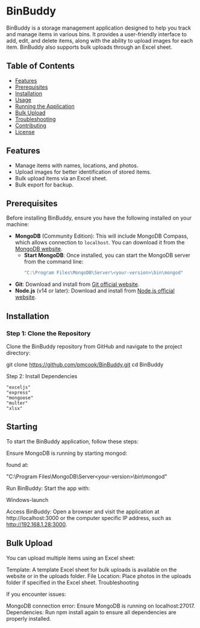 # BinBuddy

BinBuddy is a storage management application designed to help you track and manage items in various bins. It provides a user-friendly interface to add, edit, and delete items, along with the ability to upload images for each item. BinBuddy also supports bulk uploads through an Excel sheet.

## Table of Contents

- [Features](#features)
- [Prerequisites](#prerequisites)
- [Installation](#installation)
- [Usage](#usage)
- [Running the Application](#running-the-application)
- [Bulk Upload](#bulk-upload)
- [Troubleshooting](#troubleshooting)
- [Contributing](#contributing)
- [License](#license)

## Features

- Manage items with names, locations, and photos.
- Upload images for better identification of stored items.
- Bulk upload items via an Excel sheet.
- Bulk export for backup. 

## Prerequisites

Before installing BinBuddy, ensure you have the following installed on your machine:

- **MongoDB** (Community Edition): This will include MongoDB Compass, which allows connection to `localhost`. You can download it from the [MongoDB website](https://www.mongodb.com/try/download/community).
  - **Start MongoDB**: Once installed, you can start the MongoDB server from the command line:
    ```bash
    "C:\Program Files\MongoDB\Server\<your-version>\bin\mongod"
    ```
- **Git**: Download and install from [Git official website](https://git-scm.com/).
- **Node.js** (v14 or later): Download and install from [Node.js official website](https://nodejs.org/).

## Installation

### Step 1: Clone the Repository

Clone the BinBuddy repository from GitHub and navigate to the project directory:


git clone https://github.com/pmcook/BinBuddy.git
cd BinBuddy

Step 2: Install Dependencies

    "exceljs"
    "express" 
    "mongoose"
    "multer"
    "xlsx" 


## Starting

To start the BinBuddy application, follow these steps:

Ensure MongoDB is running by starting mongod:

found at:

"C:\Program Files\MongoDB\Server\<your-version>\bin\mongod"

Run BinBuddy: Start the app with:

Windows-launch

Access BinBuddy: Open a browser and visit the application at http://localhost:3000 or the computer specific IP address, such as http://192.168.1.28:3000.


## Bulk Upload
You can upload multiple items using an Excel sheet:

Template: A template Excel sheet for bulk uploads is available on the website or in the uploads folder.
File Location: Place photos in the uploads folder if specified in the Excel sheet.
Troubleshooting

If you encounter issues:

MongoDB connection error: Ensure MongoDB is running on localhost:27017.
Dependencies: Run npm install again to ensure all dependencies are properly installed.
